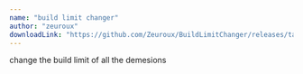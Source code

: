 ```yaml
---
name: "build limit changer"
author: "zeuroux"
downloadLink: "https://github.com/Zeuroux/BuildLimitChanger/releases/tag/v0.0.2"
---
```


change the build limit of all the demesions